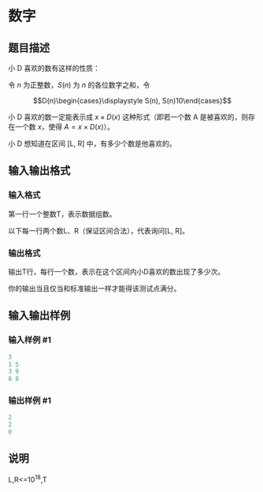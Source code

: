# 数字

## 题目描述

小 D 喜欢的数有这样的性质：

令 $n$ 为正整数，$S(n)$ 为 $n$ 的各位数字之和，令

$$D(n)\begin{cases}\displaystyle S(n), S(n)10\end{cases}$$

小 D 喜欢的数一定能表示成 $x×D(x)$ 这种形式（即若一个数 A 是被喜欢的，则存在一个数 $x$，使得 $A=x\times D(x)$）。

小 D 想知道在区间 [L, R] 中，有多少个数是他喜欢的。

## 输入输出格式

### 输入格式

第一行一个整数T，表示数据组数。

以下每一行两个数L、R（保证区间合法），代表询问[L, R]。

### 输出格式

输出T行，每行一个数，表示在这个区间内小D喜欢的数出现了多少次。

你的输出当且仅当和标准输出一样才能得该测试点满分。

## 输入输出样例

### 输入样例 #1

```cpp
3
1 5
3 9
8 8
```


### 输出样例 #1

```cpp
2
2
0
```


## 说明

L,R<=$10^18$,T

